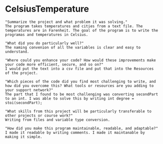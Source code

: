 # CelsiusTemperature

    "Summarize the project and what problem it was solving."
    The program takes temperatures and cities from a text file. The temperatures are in Farenheit. The goal of the program is to write the programas and temperatures in Celsius.
    
    "What did you do particularly well?"
    The naming convenion of all the variables is clear and easy to understand.
    
    "Where could you enhance your code? How would these improvements make your code more efficient, secure, and so on?"
    I would put the text into a csv file and put that into the Resources of the project.
    
    "Which pieces of the code did you find most challenging to write, and how did you overcome this? What tools or resources are you adding to your support network?"
    The part that I found to be most challenging was converting secondPart to an int. I was able to solve this by writing int degree = stoi(secondPart);
    
    "What skills from this project will be particularly transferable to other projects or course work?"
    Writing from files and variable type conversion.
    
    "How did you make this program maintainable, readable, and adaptable?"
    I made it readable by writing comments. I made it maintanable by making it simple.
    
